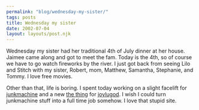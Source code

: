 ```yaml
---
permalink: "blog/wednesday-my-sister/"
tags: posts
title: Wednesday my sister
date: 2002-07-04
layout: layouts/post.njk
---
```


Wednesday my sister had her traditional 4th of July dinner at her house. Jaimee came along and got to meet the fam. Today is the 4th, so of course we have to go watch fireworks by the river. I just got back from seeing Lilo and Stitch with my sister, Robert, mom, Matthew, Samantha, Stephanie, and Tommy. I love free movies.

Other than that, life is boring. I spent today working on a slight facelift for [junkmachine][1] and a new [the thing][2] for <a href="http://joylugod.livejournal.com/" class="lj-user">joylugod</a>. I wish I could turn junkmachine stuff into a full time job somehow. I love that stupid site.

 [1]: http://www.junkmachine.com/
 [2]: http://www.junkmachine.com/cgi-bin/thing/viewforum.php?id=1